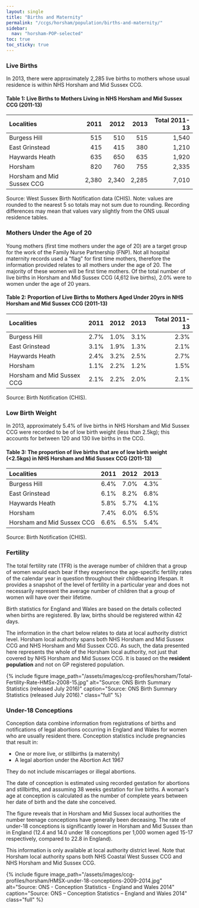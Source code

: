 ```yaml
---
layout: single
title: "Births and Maternity"
permalink: "/ccgs/horsham/population/births-and-maternity/"
sidebar:
  nav: "horsham-POP-selected"
toc: true
toc_sticky: true
---
```


### Live Births
           		
In 2013, there were approximately 2,285 live births to mothers whose usual residence is within NHS Horsham and Mid Sussex CCG.

#### Table 1: Live Births to Mothers Living in NHS Horsham and Mid Sussex CCG (2011-13)

| Localities | 2011 | 2012 | 2013 | Total 2011-13 |
| :--------- | ---: | ---: | ---: | ------------: |
| Burgess Hill | 515 | 510 | 515 | 1,540 |
| East Grinstead | 415 | 415 | 380 | 1,210 |
| Haywards Heath | 635 | 650 | 635 | 1,920 |
| Horsham | 820 | 760 | 755 | 2,335 |
| Horsham and Mid Sussex CCG | 2,380 | 2,340 | 2,285 | 7,010 |

<figcaption>Source: West Sussex Birth Notification data (CHIS). Note: values are rounded to the nearest 5 so totals may not sum due to rounding. Recording differences may mean that values vary slightly from the ONS usual residence tables.</figcaption>

### Mothers Under the Age of 20

Young mothers (first time mothers under the age of 20) are a target group for the work of the Family Nurse Partnership (FNP). Not all hospital maternity records used a "flag" for first time mothers, therefore the information provided relates to all mothers under the age of 20. The majority of these women will be first time mothers. Of the total number of live births in Horsham and Mid Sussex CCG (4,612 live births), 2.0% were to women under the age of 20 years.

#### Table 2: Proportion of Live Births to Mothers Aged Under 20yrs in NHS Horsham and Mid Sussex CCG (2011-13)

| Localities | 2011 | 2012 | 2013 | Total 2011-13 |
| :--------- | ---: | ---: | ---: | ------------: | 
| Burgess Hill | 2.7% | 1.0% | 3.1% | 2.3% |
| East Grinstead | 3.1% | 1.9% | 1.3% | 2.1% |
| Haywards Heath | 2.4% | 3.2% | 2.5% | 2.7% |
| Horsham | 1.1% | 2.2% | 1.2% | 1.5% |
| Horsham and Mid Sussex CCG | 2.1% | 2.2% | 2.0% | 2.1% |

<figcaption>Source: Birth Notification (CHIS).</figcaption>

### Low Birth Weight

In 2013, approximately 5.4% of live births in NHS Horsham and Mid Sussex CCG were recorded to be of low birth weight (less than 2.5kg); this accounts for between 120 and 130 live births in the CCG.

#### Table 3: The proportion of live births that are of low birth weight (<2.5kgs) in NHS Horsham and Mid Sussex CCG (2011-13)

| Localities | 2011 | 2012 | 2013 |
| :--------- | ---: | ---: | ---: |
| Burgess Hill | 6.4% | 7.0% | 4.3% |
| East Grinstead | 6.1% | 8.2% | 6.8% |
| Haywards Heath | 5.8% | 5.7% | 4.1% |
| Horsham | 7.4% | 6.0% | 6.5% |
| Horsham and Mid Sussex CCG | 6.6% | 6.5% | 5.4% |

<figcaption>Source: Birth Notification (CHIS).</figcaption>

### Fertility

The total fertility rate (TFR) is the average number of children that a group of women would each bear if they experience the age-specific fertility rates of the calendar year in question throughout their childbearing lifespan. It provides a snapshot of the level of fertility in a particular year and does not necessarily represent the average number of children that a group of women will have over their lifetime.

Birth statistics for England and Wales are based on the details collected when births are registered. By law, births should be registered within 42 days.

The information in the chart below relates to data at local authority district level. Horsham local authority spans both NHS Horsham and Mid Sussex CCG and NHS Horsham and Mid Sussex CCG. As such, the data presented here represents the whole of the Horsham local authority, not just that covered by NHS Horsham and Mid Sussex CCG. It is based on the **resident population**  and not on GP registered population.

{% include figure image_path="/assets/images/ccg-profiles/horsham/Total-Fertility-Rate-HMSx-2008-15.jpg" alt="Source: ONS Birth Summary Statistics (released July 2016)" caption="Source: ONS Birth Summary Statistics (released July 2016)." class="full" %}

### Under-18 Conceptions

Conception data combine information from registrations of births and notifications of legal abortions occurring in England and Wales for women who are usually resident there. Conception statistics include pregnancies that result in:

- One or more live, or stillbirths (a maternity)
- A legal abortion under the Abortion Act 1967

They do not include miscarriages or illegal abortions.

The date of conception is estimated using recorded gestation for abortions and stillbirths, and assuming 38 weeks gestation for live births. A woman's age at conception is calculated as the number of complete years between her date of birth and the date she conceived.

The figure reveals that in Horsham and Mid Sussex local authorities the number teenage conceptions have generally been deceasing. The rate of under-18 conceptions is significantly lower in Horsham and Mid Sussex than in England (12.4 and 14.0 under 18 conceptions per 1,000 women aged 15-17 respectively, compared to 22.8 in England).

This information is only available at local authority district level. Note that Horsham local authority spans both NHS Coastal West Sussex CCG and NHS Horsham and Mid Sussex CCG.

{% include figure image_path="/assets/images/ccg-profiles/horsham/HMSX-under-18-conceptions-2009-2014.jpg" alt="Source: ONS - Conception Statistics - England and Wales 2014" caption="Source: ONS &#8211; Conception Statistics &#8211; England and Wales 2014" class="full" %}